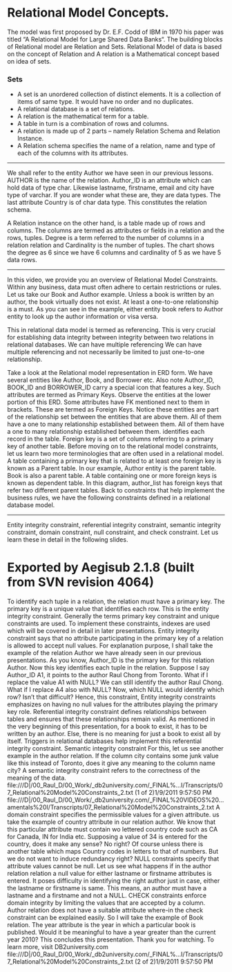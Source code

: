 
Relational Model Concepts.
===========================================
The model was first proposed by
Dr. E.F. Codd of IBM in 1970 his paper was titled “A Relational Model  for Large Shared Data Banks“.
The building blocks of Relational model are Relation and Sets.
Relational Model of data is based on the concept of Relation and A relation is a Mathematical concept
based on idea of sets.

### Sets
* A set is an unordered collection of distinct elements. It is a collection of items of same type. It would have no order and no duplicates.
* A relational database is a set of relations.
* A relation is the mathematical term for a table.
* A table in turn is a combination of rows and columns.
* A relation is made up of 2 parts – namely Relation Schema and Relation Instance.
* A Relation schema specifies the name of a relation, name and type of each of the columns with its attributes.

--------------------------------------------------------------------
We shall refer to the entity Author we
have seen in our previous lessons.
AUTHOR is the name of the relation.
Author_ID is an attribute
which can hold data of type char.
Likewise lastname, firstname, email
 and city have type of varchar.
If you are wonder what these are, they are data types.
The last attribute Country is of char data type.
This constitutes the relation schema.

A Relation instance on the other hand, is a table made up of rows and columns.
The columns are termed as attributes or fields in a relation and the rows, tuples.
Degree is a term referred to the number of columns in a relation relation and Cardinality is the number of tuples.
The chart shows the degree as 6 since we have 6 columns and cardinality of 5 as we have 5 data rows.

----------------------------------------------------------------------------------------

In this video, we provide you an overview of
 Relational Model Constraints.
Within any business, data must often
adhere to certain restrictions or rules.
Let us take our Book and Author example.
Unless a book is written by an author,
the book virtually does not exist.
At least a one-to-one relationship is a must.
As you can see in the example,
either entity book refers to Author entity
to look up the author information or visa versa.

This in relational data model is termed as referencing. This is very crucial for establishing data integrity between
integrity between two relations in relational databases. We can have multiple referencing We can have multiple referencing and not necessarily be limited to just one-to-one relationship.

Take a look at the Relational model representation in ERD form.
We have several entities like Author, Book, and Borrower etc.
Also note Author_ID, BOOK_ID and
BORROWER_ID carry a special icon that features a key.
Such attributes are termed as Primary Keys.
Observe the entities at the lower portion of this ERD.
Some attributes have FK mentioned next to them in brackets. These are termed as Foreign Keys.
Notice these entities are part of the relationship set
between the entities that are above them.
All of them have a one to many relationship established between them.
All of them have a one to many relationship established between them.
identifies each record in the table. Foreign key is a set of columns
referring to a primary key of another table.
Before moving on to the relational model constraints,
let us learn two more terminologies that are often used in a relational model.
A table containing a primary key that is related to at
least one foreign key is known as a Parent table.
In our example, Author entity is the parent table.
Book is also a parent table.
A table containing one or more foreign keys is known as
dependent table. In this diagram, author_list has
foreign keys that refer two different parent tables.
Back to constraints that help implement the business rules,
we have the following constraints defined in a relational database model.

--------------------------------------------------------------------------------------------

Entity integrity constraint,
referential integrity constraint,
semantic integrity constraint, domain constraint,
null constraint, and check constraint.
Let us learn these in detail in the following slides.


# Exported by Aegisub 2.1.8 (built from SVN revision 4064)
To identify each tuple in a relation,
the relation must have a primary key.
The primary key is a unique value that identifies each row.
This is the entity integrity constraint.
Generally the terms primary key constraint and unique constraints are used.
To implement these constraints, indexes are used
which will be covered in detail in later presentations.
Entity integrity constraint says that
no attribute participating in the primary key
of a relation is allowed to accept null values.
For explanation purpose, I shall take the example of the relation
Author we have already seen in our previous presentations.
As you know, Author_ID is the
primary key for this relation Author.
Now this key identifies each tuple in the relation.
 Suppose I say Author_ID A1,
it points to the author Raul Chong from Toronto.
 What if I replace the value A1 with NULL?
We can still identify the author Raul Chong.
What if I replace A4 also with NULL?
Now, which NULL would identify which row? Isn’t that difficult?
Hence, this constraint, Entity integrity constraints
emphasizes on having no null values for the
attributes playing the primary key role.
Referential integrity constraint
defines relationships between tables
 and ensures that these relationships remain valid.
As mentioned in the very beginning of this presentation,
for a book to exist, it has to be written by an author.
Else, there is no meaning for just a book to exist all by itself.
Triggers in relational databases help
implement this referential integrity constraint.
Semantic integrity constraint
For this, let us see another example in the author relation.
If the column city contains some junk value like
this instead of Toronto,
does it give any meaning to the column name city?
A semantic integrity constraint refers to the
correctness of the meaning of the data.
file:///D|/00_Raul_D/00_Work/_db2university.com/_FINAL%...I/Transcripts/07_Relational%20Model%20Constraints_2.txt (1 of 2)1/9/2011 9:57:50 PM
file:///D|/00_Raul_D/00_Work/_db2university.com/_FINAL%20VIDEOS%20...amentals%20I/Transcripts/07_Relational%20Model%20Constraints_2.txt
A domain constraint specifies the
permissible values for a given attribute.
us take the example of country attribute
in our relation author.
We know that this particular attribute must contain
wo lettered country code such as CA for Canada,
IN for India etc.
Supposing a value of 34 is entered
for the country, does it make any sense? No right?
Of course unless there is another table which maps
Country codes in letters to that of numbers.
But we do not want to induce redundancy right?
NULL constraints specify that attribute values cannot be null.
Let us see what happens if in the author relation
relation a null value for either lastname
or firstname attributes is entered.
It poses difficulty in identifying the right author just in case,
either the lastname or firstname is same.
This means, an author must have a lastname
and a firstname and not a NULL.
CHECK constraints enforce domain integrity
by limiting the values that are accepted by a column.
Author relation does not have a suitable attribute where-in
the check constraint can be explained easily.
So I will take the example of Book relation.
The year attribute is the year in which a particular book is published.
Would it be meaningful to have a year greater than the current year 2010?
This concludes this presentation.
Thank you for watching.
To learn more, visit DB2university.com
file:///D|/00_Raul_D/00_Work/_db2university.com/_FINAL%...I/Transcripts/07_Relational%20Model%20Constraints_2.txt (2 of 2)1/9/2011 9:57:50 PM
